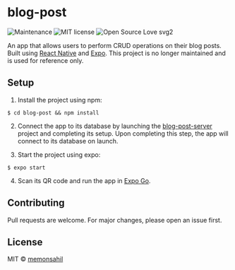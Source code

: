 # blog-post

![Maintenance](https://img.shields.io/badge/Maintained%3F-no-red.svg)
![MIT license](https://img.shields.io/badge/License-MIT-blue.svg)
![Open Source Love svg2](https://badges.frapsoft.com/os/v2/open-source.svg?v=103)

An app that allows users to perform CRUD operations on their blog posts. Built using [React Native](https://reactnative.dev/) and [Expo](https://expo.io). This project is no longer maintained and is used for reference only.

## Setup

1. Install the project using npm:

````
$ cd blog-post && npm install
````

2. Connect the app to its database by launching the [blog-post-server](https://github.com/memonsahil/blog-post-server) project and completing its setup. Upon completing this step, the app will connect to its database on launch.

3. Start the project using expo:

````
$ expo start
````

4. Scan its QR code and run the app in [Expo Go](https://expo.io/client).

## Contributing

Pull requests are welcome. For major changes, please open an issue first.

## License

MIT &copy; [memonsahil](https://github.com/memonsahil)
